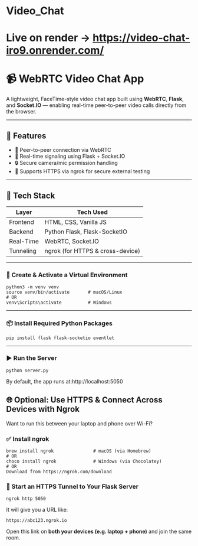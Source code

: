 #   Video_Chat
# Live on render -> https://video-chat-iro9.onrender.com/
# 📹 WebRTC Video Chat App

A lightweight, FaceTime-style video chat app built using **WebRTC**, **Flask**, and **Socket.IO** — enabling real-time peer-to-peer video calls directly from the browser.

---

## 🌟 Features

- 📡 Peer-to-peer connection via WebRTC
- 🔁 Real-time signaling using Flask + Socket.IO
- 🔒 Secure camera/mic permission handling
- 🔐 Supports HTTPS via ngrok for secure external testing

---

## 🧱 Tech Stack

| Layer       | Tech Used                        |
|-------------|----------------------------------|
| Frontend    | HTML, CSS, Vanilla JS            |
| Backend     | Python Flask, Flask-SocketIO     |
| Real-Time   | WebRTC, Socket.IO                |
| Tunneling   | ngrok (for HTTPS & cross-device) |

---
### **🐍  Create & Activate a Virtual Environment**

```
python3 -m venv venv
source venv/bin/activate       # macOS/Linux
# OR
venv\Scripts\activate          # Windows
```

---

### **📦  Install Required Python Packages**

```
pip install flask flask-socketio eventlet
```

---

### **▶️  Run the Server**

```
python server.py
```

By default, the app runs at:http://localhost:5050
## **🌐 Optional: Use HTTPS & Connect Across Devices with Ngrok**

Want to run this between your laptop and phone over Wi-Fi?

### **✅ Install ngrok**

```
brew install ngrok               # macOS (via Homebrew)
# OR
choco install ngrok              # Windows (via Chocolatey)
# OR
Download from https://ngrok.com/download
```

### **🚀 Start an HTTPS Tunnel to Your Flask Server**

```
ngrok http 5050
```

It will give you a URL like:

```
https://abc123.ngrok.io
```

Open this link on **both your devices (e.g. laptop + phone)** and join the same room.
